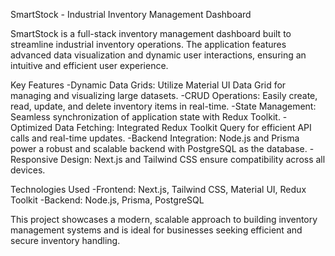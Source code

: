 SmartStock - Industrial Inventory Management Dashboard

SmartStock is a full-stack inventory management dashboard built to streamline industrial inventory operations. The application features advanced data visualization and dynamic user interactions, ensuring an intuitive and efficient user experience.

Key Features
-Dynamic Data Grids: Utilize Material UI Data Grid for managing and visualizing large datasets.
-CRUD Operations: Easily create, read, update, and delete inventory items in real-time.
-State Management: Seamless synchronization of application state with Redux Toolkit.
-Optimized Data Fetching: Integrated Redux Toolkit Query for efficient API calls and real-time updates.
-Backend Integration: Node.js and Prisma power a robust and scalable backend with PostgreSQL as the database.
-Responsive Design: Next.js and Tailwind CSS ensure compatibility across all devices.

Technologies Used
-Frontend: Next.js, Tailwind CSS, Material UI, Redux Toolkit
-Backend: Node.js, Prisma, PostgreSQL

This project showcases a modern, scalable approach to building inventory management systems and is ideal for businesses seeking efficient and secure inventory handling.
